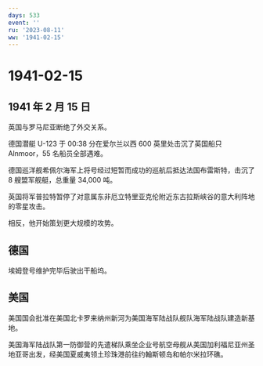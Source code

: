 ```yaml
---
days: 533
event: ''
ru: '2023-08-11'
ww: '1941-02-15'
---
```


# 1941-02-15

## 1941 年 2 月 15 日

英国与罗马尼亚断绝了外交关系。

德国潜艇 U-123 于 00:38 分在爱尔兰以西 600 英里处击沉了英国船只
Alnmoor，55 名船员全部遇难。

德国巡洋舰希佩尔海军上将号经过短暂而成功的巡航后抵达法国布雷斯特，击沉了
8 艘盟军舰艇，总重量 34,000 吨。

英国将军普拉特暂停了对意属东非厄立特里亚克伦附近东古拉斯峡谷的意大利阵地的零星攻击。

相反，他开始策划更大规模的攻势。

## 德国

埃姆登号维护完毕后驶出干船坞。

## 美国

美国国会批准在美国北卡罗来纳州新河为美国海军陆战队舰队海军陆战队建造新基地。

美国海军陆战队第一防御营的先遣梯队乘坐企业号航空母舰从美国加利福尼亚州圣地亚哥出发，经美国夏威夷领土珍珠港前往约翰斯顿岛和帕尔米拉环礁。